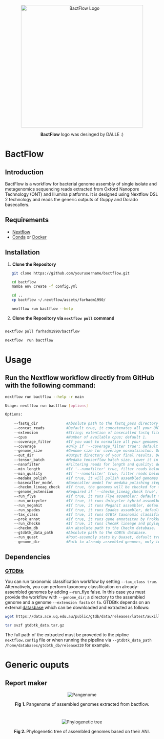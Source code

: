 
<div style="text-align: center; margin-top: 0;">
    <img src="https://github.com/farhadm1990/bactflow/blob/main/logo/logo.png" alt="BactFlow Logo" width="400" height="400"/>
    <p><strong>BactFlow</strong> logo was desinged by DALLE :) </p>
</div>



# BactFlow

## Introduction

BactFlow is a workflow for bacterial genome assembly of single isolate and metagenomics sequencing reads extracted from Oxford Nanopore Technology (ONT) and Illumina platforms. It is designed using Nextflow DSL 2 technology and reads the generic outputs of Guppy and Dorado basecallers.

## Requirements

- [Nextflow](https://www.nextflow.io/docs/latest/index.html)
- [Conda](https://docs.conda.io/en/latest/miniconda.html) or [Docker](https://www.docker.com/)

## Installation

1. **Clone the Repository**
```sh
   git clone https://github.com/yourusername/bactflow.git

   cd bactflow
   mamba env create -f config.yml

   cd ..
   cp bactflow ~/.nextflow/assets/farhadm1990/

   nextflow run bactflow --help
```

2. **Clone the Repository via `nextflow pull` command**
```sh

nextflow pull farhadm1990/bactflow

nextflow  run bactflow
```

  





# Usage
## Run the Nextflow workflow directly from GitHub with the following command:

```sh
nextflow run bactflow --help -r main

Usage: nextflow run bactflow [options]

Options:
   
    --fastq_dir             #Absolute path to the fastq_pass directory (required). 
    --concat_reads          #Default true, it concatenates all your ONT basecaller 4000-chunk reads into one fastq file. Set it to false if it is already concatenated.
    --extension             #String; extention of basecalled fastq files; default '.fastq.gz'
    --cpus                  #Number of available cpus; default 1.
    --coverage_filter       #If you want to normalize all your genomes to a certain coverage (default false).
    --coverage              #Only if '--coverage_filter true'; default is 50.
    --genome_size           #Genome size for coverage normalizaiton. Only if '--coverage_filter true'; default is 6.
    --out_dir               #Output directory of your final results. Default "genebrosh_output"
    --tensor_batch          #Medaka tensorflow batch size. Lower it in low coverage genomes. Default 200.
    --nanofilter            #Filtering reads for length and quality; default true.
    --min_length            #If '--nanofilter' true, filter reads below a certain read length (default 1000). 
    --min_quality           #If '--nanofilter' true, filter reads below a certain read quality (default 16 for R10.4.1 flowcells). 
    --medaka_polish         #If true, it will polish assembled genomes by medaka (dfault false).
    --basecaller_model      #Basecaller model for medaka polishing step. 'r1041_e82_400bps_hac_v4.2.0'
    --checkm_lineag_check   #If true, the genomes will be checked for their lineage completeness in one bin (default false).
    --genome_extension      #Required if '--checkm_lineag_check true'; default fasta.
    --run_flye              #If true, it runs Flye assembler; default true.
    --run_unicycler         #If true, it runs Unicycler hybrid assemlber, default false.
    --run_megahit           #If true, it runs Megahit assembler, default false.
    --run_spades            #If true, it runs Spades assembler, default false.
    --tax_class             #If true, it runs GTBtk taxonomic classification, default true.
    --prok_annot            #If true, it runs gene annotaiton by Prokka, default false. 
    --run_checkm            #If true, it runs checmk lineage and phylogenetic tree workflow.
    --checkm_db             #An absolute path to the Checkm database.  
    --gtdbtk_data_path      #Absolute path to the GDBtk database. 
    --run_quast             #Post-assembly stats by Quaset, default true.
    --genome_dir            #Path to already assembled genomes, only to run post-assembly tasks, e.g. taxonomy classification, gene annotations and quast or checkm

```

## Dependencies

<h3> <a href="https://github.com/Ecogenomics/GTDBTk/tree/master" target="_blank">GTDBtk</a></h3> 
<p>You can run taxonomic classification workflow by setting <code>--tax_class true</code>. Alternatively, you can perform taxonomy classfiication on already-assembled genomes by adding <cod>--run_flye false</code>. In this case you must provide the workflow with <code>--genome_dir</code>; a directory to the assembled genome and a genome <code>--extension fasta</code> or <code>fa</code>. GTDBtk depends on an external <a href="https://ecogenomics.github.io/GTDBTk/installing/index.html">datasbase</a> which can be downloaded and extracted as follows:  </p>

```sh
wget https://data.ace.uq.edu.au/public/gtdb/data/releases/latest/auxillary_files/gtdbtk_package/full_package/gtdbtk_data.tar.gz

tar xvzf gtdbtk_data.tar.gz
```

<p>The full path of the extracted must be proveded to the pipline <code>nextflow.config</code> file or when running the pipeline via <code>--gtdbtk_data_path /home/databases/gtdbtk_db/release220</code> for example. 
</p>

# Generic ouputs 

## Report maker

<div style="text-align: center; margin-top: 10;">
    <img src="https://github.com/farhadm1990/bactflow/blob/main/pix/pan_genome.png" alt="Pangenome" style="max-width: 100%; height: auto;"/>
    <p><strong>Fig 1. </strong> Pangenome of assembled genomes extracted from bactflow. </p>
</div><br>

<div style="text-align: center; margin-top: 10;">
    <img src="https://github.com/farhadm1990/bactflow/blob/main/pix/tree_genome.png" alt="Phylogenetic tree" style="max-width: 100%; height: auto;"/>
    <p><strong>Fig 2. </strong> Phylogenetic tree of assembled genomes based on their ANI. </p>
</div>





